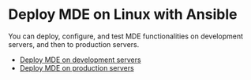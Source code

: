 # Deploy MDE on Linux with Ansible
You can deploy, configure, and test MDE functionalities on development servers, and then to production servers.

- [Deploy MDE on development servers](./Dev/README.md)
- [Deploy MDE on production servers](./Prod/README.md)
